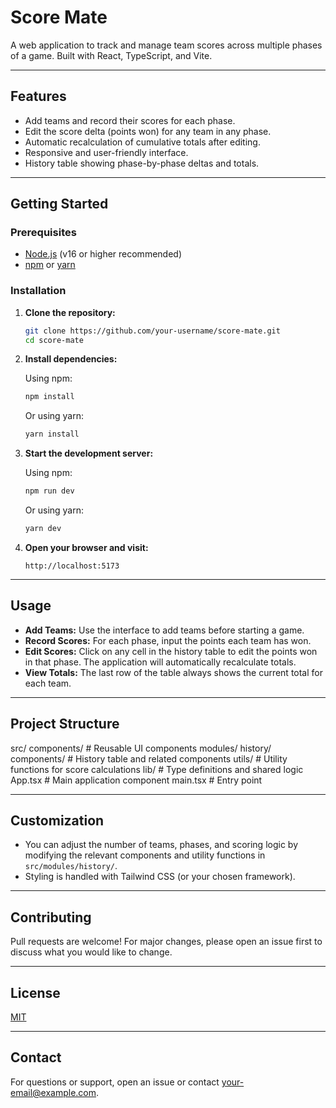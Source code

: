 # Score Mate

A web application to track and manage team scores across multiple phases of a game. Built with React, TypeScript, and Vite.

---

## Features

- Add teams and record their scores for each phase.
- Edit the score delta (points won) for any team in any phase.
- Automatic recalculation of cumulative totals after editing.
- Responsive and user-friendly interface.
- History table showing phase-by-phase deltas and totals.

---

## Getting Started

### Prerequisites

- [Node.js](https://nodejs.org/) (v16 or higher recommended)
- [npm](https://www.npmjs.com/) or [yarn](https://yarnpkg.com/)

### Installation

1. **Clone the repository:**

   ```bash
   git clone https://github.com/your-username/score-mate.git
   cd score-mate
   ```

2. **Install dependencies:**

   Using npm:
   ```bash
   npm install
   ```

   Or using yarn:
   ```bash
   yarn install
   ```

3. **Start the development server:**

   Using npm:
   ```bash
   npm run dev
   ```

   Or using yarn:
   ```bash
   yarn dev
   ```

4. **Open your browser and visit:**

   ```
   http://localhost:5173
   ```

---

## Usage

- **Add Teams:** Use the interface to add teams before starting a game.
- **Record Scores:** For each phase, input the points each team has won.
- **Edit Scores:** Click on any cell in the history table to edit the points won in that phase. The application will automatically recalculate totals.
- **View Totals:** The last row of the table always shows the current total for each team.

---

## Project Structure
src/
components/ # Reusable UI components
modules/
history/
components/ # History table and related components
utils/ # Utility functions for score calculations
lib/ # Type definitions and shared logic
App.tsx # Main application component
main.tsx # Entry point

---

## Customization

- You can adjust the number of teams, phases, and scoring logic by modifying the relevant components and utility functions in `src/modules/history/`.
- Styling is handled with Tailwind CSS (or your chosen framework).

---

## Contributing

Pull requests are welcome! For major changes, please open an issue first to discuss what you would like to change.

---

## License

[MIT](LICENSE)

---

## Contact

For questions or support, open an issue or contact [your-email@example.com](mailto:your-email@example.com).
